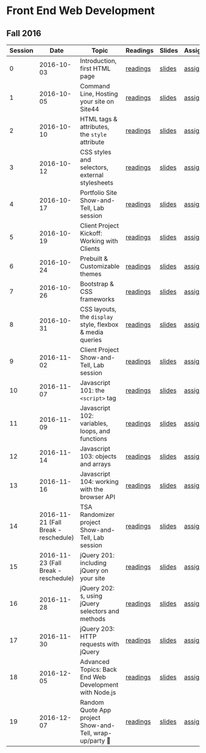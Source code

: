 # Front End Web Development

## Fall 2016

| Session | Date                                 | Topic                                                     | Readings                 | Slides               | Assignment                    | Project                             |
| ------- | ------------------------------------ | --------------------------------------------------------- | ------------------------ | -------------------- | ----------------------------- | ----------------------------------- |
| 0       | 2016-10-03                           | Introduction, first HTML page                             | [readings](/readings/0)  | [slides](/slides/0)  | [assignment](/assignments/0)  |                                     |
| 1       | 2016-10-05                           | Command Line, Hosting your site on Site44                 | [readings](/readings/1)  | [slides](/slides/1)  | [assignment](/assignments/1)  |                                     |
| 2       | 2016-10-10                           | HTML tags & attributes, the `style` attribute             | [readings](/readings/2)  | [slides](/slides/2)  | [assignment](/assignments/2)  |                                     |
| 3       | 2016-10-12                           | CSS styles and selectors, external stylesheets            | [readings](/readings/3)  | [slides](/slides/3)  | [assignment](/assignments/3)  |                                     |
| 4       | 2016-10-17                           | Portfolio Site Show-and-Tell, Lab session                 | [readings](/readings/4)  | [slides](/slides/4)  | [assignment](/assignments/4)  | [Portfolio Site](/assignments/4)    |
| 5       | 2016-10-19                           | Client Project Kickoff: Working with Clients              | [readings](/readings/5)  | [slides](/slides/5)  | [assignment](/assignments/5)  |                                     |
| 6       | 2016-10-24                           | Prebuilt & Customizable themes                            | [readings](/readings/6)  | [slides](/slides/6)  | [assignment](/assignments/6)  |                                     |
| 7       | 2016-10-26                           | Bootstrap & CSS frameworks                                | [readings](/readings/7)  | [slides](/slides/7)  | [assignment](/assignments/7)  |                                     |
| 8       | 2016-10-31                           | CSS layouts, the `display` style, flexbox & media queries | [readings](/readings/8)  | [slides](/slides/8)  | [assignment](/assignments/8)  |                                     |
| 9       | 2016-11-02                           | Client Project Show-and-Tell, Lab session                 | [readings](/readings/9)  | [slides](/slides/9)  | [assignment](/assignments/9)  | [Client Project](/assignments/9)    |
| 10      | 2016-11-07                           | Javascript 101: the `<script>` tag                        | [readings](/readings/10) | [slides](/slides/10) | [assignment](/assignments/10) |                                     |
| 11      | 2016-11-09                           | Javascript 102: variables, loops, and functions           | [readings](/readings/11) | [slides](/slides/11) | [assignment](/assignments/11) |                                     |
| 12      | 2016-11-14                           | Javascript 103: objects and arrays                        | [readings](/readings/12) | [slides](/slides/12) | [assignment](/assignments/12) |                                     |
| 13      | 2016-11-16                           | Javascript 104: working with the browser API              | [readings](/readings/13) | [slides](/slides/13) | [assignment](/assignments/13) |                                     |
| 14      | 2016-11-21 (Fall Break - reschedule) | TSA Randomizer project Show-and-Tell, Lab session         | [readings](/readings/14) | [slides](/slides/14) | [assignment](/assignments/14) | [TSA Randomizer](/assignments/14)   |
| 15      | 2016-11-23 (Fall Break - reschedule) | jQuery 201: including jQuery on your site                 | [readings](/readings/15) | [slides](/slides/15) | [assignment](/assignments/15) |                                     |
| 16      | 2016-11-28                           | jQuery 202: `$`, using jQuery selectors and methods       | [readings](/readings/16) | [slides](/slides/16) | [assignment](/assignments/16) |                                     |
| 17      | 2016-11-30                           | jQuery 203: HTTP requests with jQuery                     | [readings](/readings/17) | [slides](/slides/17) | [assignment](/assignments/17) |                                     |
| 18      | 2016-12-05                           | Advanced Topics: Back End Web Development with Node.js    | [readings](/readings/18) | [slides](/slides/18) | [assignment](/assignments/18) |                                     |
| 19      | 2016-12-07                           | Random Quote App project Show-and-Tell, wrap-up/party 🎉  | [readings](/readings/19) | [slides](/slides/19) | [assignment](/assignments/19) | [Random Quote App](/assignments/19) |
